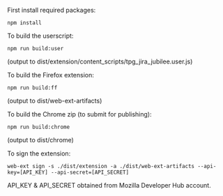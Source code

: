 First install required packages:

    npm install

To build the userscript:

    npm run build:user

(output to dist/extension/content_scripts/tpg_jira_jubilee.user.js)

To build the Firefox extension:

    npm run build:ff

(output to dist/web-ext-artifacts)

To build the Chrome zip (to submit for publishing):

    npm run build:chrome

(output to dist/chrome)

To sign the extension:

    web-ext sign -s ./dist/extension -a ./dist/web-ext-artifacts --api-key=[API_KEY] --api-secret=[API_SECRET]

API_KEY & API_SECRET obtained from Mozilla Developer Hub account.
